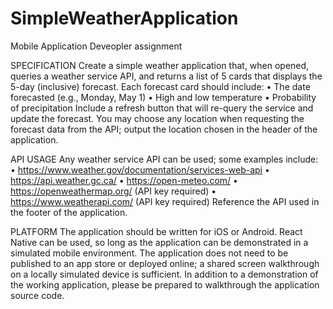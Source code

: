 # SimpleWeatherApplication
 Mobile Application Deveopler assignment

SPECIFICATION
Create a simple weather application that, when opened, queries a weather service API, and returns a list of 5 cards that displays the 5-day (inclusive) forecast.
Each forecast card should include:
• The date forecasted (e.g., Monday, May 1)
• High and low temperature
• Probability of precipitation
Include a refresh button that will re-query the service and update the forecast.
You may choose any location when requesting the forecast data from the API; output the location chosen in the header of the application.


API USAGE
Any weather service API can be used; some examples include:
• https://www.weather.gov/documentation/services-web-api
• https://api.weather.gc.ca/
• https://open-meteo.com/
• https://openweathermap.org/ (API key required)
• https://www.weatherapi.com/ (API key required) Reference the API used in the footer of the application.


PLATFORM
The application should be written for iOS or Android. React Native can be used, so long as the application can be demonstrated in a simulated mobile environment.
The application does not need to be published to an app store or deployed online; a shared screen walkthrough on a locally simulated device is sufficient.
In addition to a demonstration of the working application, please be prepared to walkthrough the application source code.
